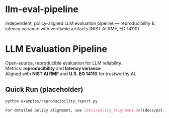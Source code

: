 # llm-eval-pipeline
Independent, policy-aligned LLM evaluation pipeline — reproducibility &amp; latency variance with verifiable artifacts (NIST AI RMF, EO 14110).

# LLM Evaluation Pipeline

Open-source, reproducible evaluation for LLM reliability.  
Metrics: **reproducibility** and **latency variance**.  
Aligned with **NIST AI RMF** and **U.S. EO 14110** for trustworthy AI.

## Quick Run (placeholder)
```bash
python examples/reproducibility_report.py

For detailed policy alignment, see [docs/policy_alignment.md](docs/policy_alignment.md).

